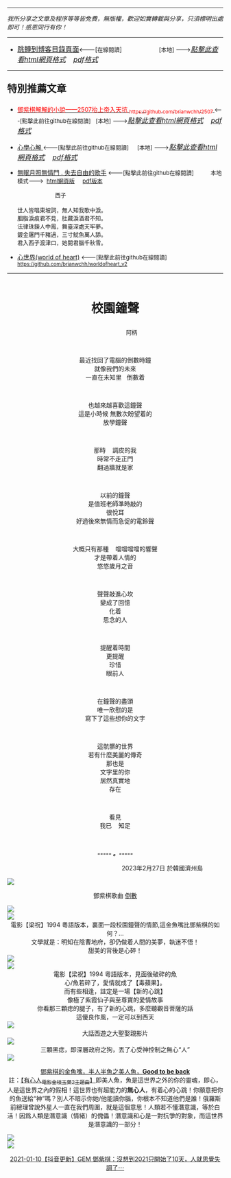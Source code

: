 ***
*我所分享之文章及程序等等皆免費，無版權，歡迎如實轉載與分享，只須標明出處即可！感恩同行有你！* 
****
- [<font size=3>跳轉到博客目錄頁面</font>](../../tableOfContent.md)<---[<font size=2>在線閱讀</font>]&nbsp;&nbsp; &nbsp; &nbsp; &nbsp; &nbsp; &nbsp; &nbsp; &nbsp; &nbsp;&nbsp; &nbsp;  <font size=2> [本地] ---></font><font size=3>[*_點擊此查看html網頁格式_*](../../tableOfContent.html)&nbsp; &nbsp; [*_pdf格式_*](../../tableOfContent.md.pdf)</font>
****

### <p style="font-size: 23px; font-weight:900;">特別推薦文章</p>

- [<font color=red> 鄧紫棋解解的小說——2507抬上帝入天坑 <sub>https://github.com/brianwchh/2507 </sub></font>](https://github.com/brianwchh/worldofheart_v2/blob/main/md_and_html/%E9%84%A7%E7%B4%AB%E6%A3%8B%E8%A7%A3%E8%A7%A3%E7%9A%84%E5%B0%8F%E8%AA%AA%E2%80%94%E2%80%942507%E6%8A%AC%E4%B8%8A%E5%B8%9D%E5%85%A5%E5%A4%A9%E5%9D%91.md)<font size=2><---[點擊此前往github在線閱讀]</font>&nbsp;&nbsp; <font size=2> [本地] ---></font><font size=3>[*_點擊此查看html網頁格式_*](../../md_and_html/鄧紫棋解解的小說——2507抬上帝入天坑.html)&nbsp; &nbsp; [*_pdf格式_*](../../md_and_html/鄧紫棋解解的小說——2507抬上帝入天坑.md.pdf)</font> 

- [<font  > 心學心解 </font>](https://github.com/brianwchh/worldofheart_v2/blob/main/md_and_html/%E5%BF%83%E5%AD%B8%E6%96%B0%E8%A7%A3.md)<font size=2><---[點擊此前往github在線閱讀]</font>&nbsp;&nbsp; &nbsp;   <font size=2> [本地] ---></font><font size=3>[*_點擊此查看html網頁格式_*](../../md_and_html/心學新解.html)&nbsp; &nbsp; [*_pdf格式_*](../../md_and_html/心學新解.md.pdf)</font> 

- [<font  >無眠月照無情門 . 失去自由的歌手</font>](https://github.com/brianwchh/worldofheart_v2/blob/main/md_and_html/%E7%84%A1%E7%9C%A0%E6%9C%88%E7%85%A7%E7%84%A1%E6%83%85%E9%96%80.md)<font size=2> <---[點擊此前往github在線閱讀]</font> &nbsp;&nbsp;&nbsp;&nbsp;&nbsp;&nbsp;&nbsp;&nbsp; <font size=2>本地模式---> &nbsp;[html網頁版](../../md_and_html/無眠月照無情門.html) &nbsp;&nbsp;&nbsp; [pdf版本](../../md_and_html/無眠月照無情門.md.pdf) </font>

    <p><font size=2>&nbsp; &nbsp; &nbsp; &nbsp; &nbsp; &nbsp; &nbsp; &nbsp; &nbsp; &nbsp; &nbsp; &nbsp; 西子</br></br>世人皆唱東坡詞，無人知我歌中淚。</br>胭脂淚痕君不見，肚藏淚酒君不知。</br>法律珠鍊人中鳳，舞臺深處天牢夢。</br>鍍金屠門千豬過，三寸魷魚萬人舔。</br>君入西子渡津口，她閱君腦千秋雪。</font></p>
    
- [<font  >心世界(world of heart)</font>](https://github.com/brianwchh/worldofheart_v2)<font size=2> <---[點擊此前往github在線閱讀]</font> <sub> https://github.com/brianwchh/worldofheart_v2 </sub>

   

****



</br>

****<p align="center" style="font-size: 28px;">校園鐘聲</p>****

<p align="center" style="font-size: small;">&nbsp;&nbsp;&nbsp;&nbsp;&nbsp;&nbsp;&nbsp;&nbsp;&nbsp;&nbsp;&nbsp;&nbsp;&nbsp;&nbsp;&nbsp;&nbsp;&nbsp;&nbsp;&nbsp;&nbsp; 阿柄</p>


<div align="center"> <!-- div_1-->

<p align="center"> 
    
</br>

最近找回了電腦的倒數時鐘  
就像我們的未來  
一直在未知里  &nbsp;&nbsp;倒數着   

</br>

也越來越喜歡這鐘聲     
這是小時候  無數次盼望着的  
放學鐘聲  

</br>

那時 &nbsp;&nbsp; 調皮的我   
時常不走正門  
翻過牆就是家  
 
</br>

以前的鐘聲  
是值班老師準時敲的  
很悅耳    
好過後來無情而急促的電鈴聲    

</br>

大概只有那種 &nbsp;&nbsp; 噹噹噹噹的響聲      
才是帶着人情的  
悠悠歲月之音  

</br>

聲聲敲進心坎   
變成了回憶  
化着  
思念的人  
 
</br>

提醒着時間  
更提醒   
珍惜  
眼前人  

 
</br>

在鐘聲的盡頭    
唯一欣慰的是  
寫下了這些想你的文字    

</br>


這骯髒的世界  
若有什麼美麗的傳奇  
那也是  
文字里的你  
居然真實地  
存在   
 

</br>

看見   
我已 &nbsp;&nbsp; 知足     

    
</br>

  ***_-----&nbsp;。-----_***

  <font size=2>
 

  </font>

</p>



<p align="right"> 2023年2月27日 於韓國濟州島 &nbsp;&nbsp;&nbsp;&nbsp;&nbsp;&nbsp;&nbsp;&nbsp;&nbsp;&nbsp;&nbsp; </p>  
  
</div> <!-- end of div_1-->


<!-- image area, flex to make it center,it may not work for github, for html and pdf rendering only -->
<div align="center" style="page-break-inside: avoid; margin-top:1px; margin-bottom:1px;"> <!-- pictureWrapper_div add this only to make the bendan github understand -->
  <div class="ImageWrapperFlex" >
   <div class="FlexSide"  ></div>
   <image class="FlexImage"   src='./images/倒數.png '/>
   <div class="FlexSide" ></div>
  </div>

  <span> 鄧紫棋歌曲 [倒數](https://youtu.be/ma7r2HGqwXs) </span> 

</div> <!-- end pictureWrapper_div -->



<!-- image area, flex to make it center,it may not work for github, for html and pdf rendering only -->
<div align="center" style="page-break-inside: avoid; margin-top:1px; margin-bottom:1px;"> <!-- pictureWrapper_div add this only to make the bendan github understand -->
  <div class="ImageWrapperFlex" >
   <div class="FlexSide"  ></div>
   <image class="FlexImage"   src='./images/lz1.png '/>
   <div class="FlexSide" ></div>
  </div>
  <p align="center" style="margin:0px;">   </p> 
</div> <!-- end pictureWrapper_div -->

<!-- image area, flex to make it center,it may not work for github, for html and pdf rendering only -->
<div align="center" style="page-break-inside: avoid; margin-top:1px; margin-bottom:1px;"> <!-- pictureWrapper_div add this only to make the bendan github understand -->
  <div class="ImageWrapperFlex" >
   <div class="FlexSide"  ></div>
   <image class="FlexImage"   src='./images/lz2.png '/>
   <div class="FlexSide" ></div>
  </div>
  <p align="center" style="margin:0px;"> 電影【梁祝】1994 粵語版本，裏面一段校園鐘聲的情節,這金魚嘴比鄧紫棋的如何？...</br> 文學就是：明知在陰曹地府，卻仍做着人間的美夢，執迷不悟！</br>甜美的背後是心碎！</p> 
</div> <!-- end pictureWrapper_div -->

<!-- image area, flex to make it center,it may not work for github, for html and pdf rendering only -->
<div align="center" style="page-break-inside: avoid; margin-top:1px; margin-bottom:1px;"> <!-- pictureWrapper_div add this only to make the bendan github understand -->
  <div class="ImageWrapperFlex" >
   <div class="FlexSide"  ></div>
   <image class="FlexImage"   src='./images/lz3.png '/>
   <div class="FlexSide" ></div>
  </div>
  <p align="center" style="margin:0px;"></p> 
</div> <!-- end pictureWrapper_div -->

<!-- image area, flex to make it center,it may not work for github, for html and pdf rendering only -->
<div align="center" style="page-break-inside: avoid; margin-top:1px; margin-bottom:1px;"> <!-- pictureWrapper_div add this only to make the bendan github understand -->
  <div class="ImageWrapperFlex" >
   <div class="FlexSide"  ></div>
   <image class="FlexImage"   src='./images/lz4.png '/>
   <div class="FlexSide" ></div>
  </div>
  <p align="center" style="margin:0px;"> 電影【梁祝】1994 粵語版本，見面後破碎的魚</br>心/魚若碎了，愛情就成了【毒蘋果】。</br> 而有些相逢，註定是一場【新的心跳】 </br> 像極了紫霞仙子與至尊寶的愛情故事 </br> 你看那三顆痣的腿子，有了新的心跳，多麼聽觀音菩薩的話</br> 這優良作風，一定可以到西天 </p> 
</div> <!-- end pictureWrapper_div -->

<!-- image area, flex to make it center,it may not work for github, for html and pdf rendering only -->
<div align="center" style="page-break-inside: avoid; margin-top:1px; margin-bottom:1px;"> <!-- pictureWrapper_div add this only to make the bendan github understand -->
  <div class="ImageWrapperFlex" >
   <div class="FlexSide"  ></div>
   <image class="FlexImage"   src='./images/他像條狗.png '/>
   <div class="FlexSide" ></div>
  </div>
  <p align="center" style="margin:0px;"> 大話西遊之大聖娶親影片</p> 
</div> <!-- end pictureWrapper_div -->

<!-- image area, flex to make it center,it may not work for github, for html and pdf rendering only -->
<div align="center" style="page-break-inside: avoid; margin-top:1px; margin-bottom:1px;"> <!-- pictureWrapper_div add this only to make the bendan github understand -->
  <div class="ImageWrapperFlex" >
   <div class="FlexSide"  ></div>
   <image class="FlexImage"   src='./images/三顆痣.png '/>
   <div class="FlexSide" ></div>
  </div>
  <p align="center" style="margin:0px;"> 三顆黑痣，即深層政府之狗，丟了心受神控制之無心“人”</p> 
</div> <!-- end pictureWrapper_div -->

<!-- image area, flex to make it center,it may not work for github, for html and pdf rendering only -->
<div align="center" style="page-break-inside: avoid; margin-top:1px; margin-bottom:1px;"> <!-- pictureWrapper_div add this only to make the bendan github understand -->
  <div class="ImageWrapperFlex" >
   <div class="FlexSide"  ></div>
   <image class="FlexImage"   src='./images/金魚嘴.png'/>
   <div class="FlexSide" ></div>
  </div>

  <span> [鄧紫棋的金魚嘴，半人半魚之美人魚，**<span>Good to be back</span>**](https://youtu.be/Nsi1EB2HxvE) </br> 註：[【有心人<sub>電影金枝玉葉2主題曲</sub>】](https://youtu.be/WhJtXSIzfG8)即美人魚，魚是這世界之外的你的靈魂，即心，人是這世界之內的假相！這世界也有超能力的**無心人**，有着心的心跳！你願意把你的魚送給“神”嗎？別人不暗示你她/他能讀你腦，你根本不知道他們是誰！俄羅斯前總理曾說外星人一直在我們周圍，就是這個意思！人類若不懂潛意識，等於白活！因爲人類是潛意識（情緒）的傀儡！潛意識和心是一對抗爭的對象，而這世界是潛意識的一部分！</span> 

</div> <!-- end pictureWrapper_div -->

<!-- image area, flex to make it center,it may not work for github, for html and pdf rendering only -->
<div align="center" style="page-break-inside: avoid; margin-top:1px; margin-bottom:1px;"> <!-- pictureWrapper_div add this only to make the bendan github understand -->
  <div class="ImageWrapperFlex" >
   <div class="FlexSide"  ></div>
   <image class="FlexImage"   src='./images/tsv.png '/>
   <div class="FlexSide" ></div>
  </div>
  <p align="center" style="margin:0px;">   </p> 
</div> <!-- end pictureWrapper_div -->

<!-- image area, flex to make it center,it may not work for github, for html and pdf rendering only -->
<div align="center" style="page-break-inside: avoid; margin-top:1px; margin-bottom:1px;"> <!-- pictureWrapper_div add this only to make the bendan github understand -->
  <div class="ImageWrapperFlex" >
   <div class="FlexSide"  ></div>
   <image class="FlexImage"   src='./images/tsv2.png '/>
   <div class="FlexSide" ></div>
  </div>

  <span> [2021-01-10【抖音更新】GEM 鄧紫棋：沒想到2021只開始了10天，人就思覺失調了⋯](https://youtu.be/hRDcw_nBapk)  </span> 

</div> <!-- end pictureWrapper_div -->




</br>
</br>


<div align="center" style="font-size:13px;">



</div>

 
</br>

</br>


<style>

.ImageWrapperFlex {
    display: flex; 
    flex-direction: row; 
    margin-top: 1px; 
    margin-bottom: 1px;

    width: 100% ;
}

.FlexSide {
    flex-basis: 0px ;
    flex:1;

}



/* large device screen 設置熒幕顯示圖片大小（電腦等大型屏幕）*/
@media only screen and (min-width: 600px) {

    .FlexImage {
        flex-basis: 600px ;
        flex:0;    
        height:auto; 
        max-width: 600px;
        min-width: 600px;
     
    }

}

 /* small device screen 設置熒幕顯示圖片大小（平板手機等屏幕）*/
@media only screen and (max-width: 600px) {
    
    .FlexImage {
        flex-basis: 600px ;
        flex:1;
        height:auto; 
     
    }

}

/* style for print !important 設置打印圖片大小*/
@media print {

    .FlexImage {
        flex-basis: 500px ;
        flex:0;    
        height:auto; 
        max-width: 500px;
        min-width: 500px;
     
    }
}


</style>


